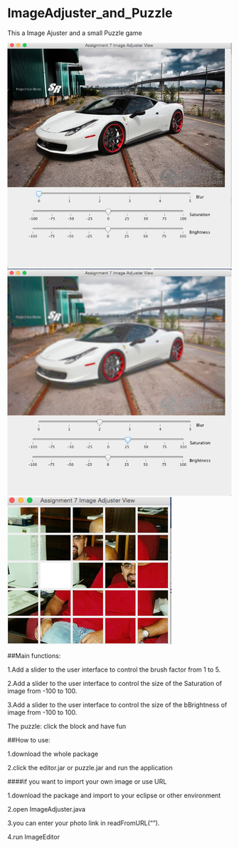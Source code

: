 ImageAdjuster_and_Puzzle
===========
This a Image Ajuster and a small Puzzle game

<img src="https://raw.githubusercontent.com/xubinzheng/ImageAdjuster_and_Puzzle/master/demo/before.png"/>
<img src="https://raw.githubusercontent.com/xubinzheng/ImageAdjuster_and_Puzzle/master/demo/after.png"/>
<img src="https://raw.githubusercontent.com/xubinzheng/ImageAdjuster_and_Puzzle/master/demo/puzzle.png"/>


##Main functions:



1.Add a slider to the user interface to control the brush factor from 1 to 5.

2.Add a slider to the user interface to control the size of the Saturation of image from -100 to 100.

3.Add a slider to the user interface to control the size of the bBrightness of image from -100 to 100.

The puzzle: click the block and have fun






##How to use:

1.download the whole package

2.click the editor.jar or puzzle.jar and run the application

####if you want to import your own image or use URL 


1.download the package and import to your eclipse or other environment

2.open ImageAdjuster.java

3.you can enter your photo link in readFromURL(“”).

4.run ImageEditor



